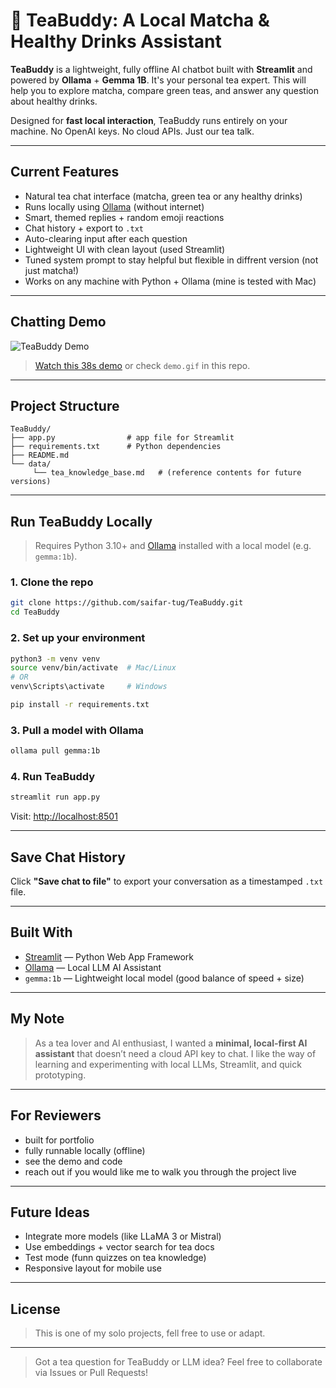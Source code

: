 # 🍵 TeaBuddy: A Local Matcha & Healthy Drinks Assistant

**TeaBuddy** is a lightweight, fully offline AI chatbot built with **Streamlit** and powered by **Ollama** + **Gemma 1B**. It's your personal tea expert. This will help you to explore matcha, compare green teas, and answer any question about healthy drinks.

Designed for **fast local interaction**, TeaBuddy runs entirely on your machine. No OpenAI keys. No cloud APIs. Just our tea talk.

---

## Current Features

- Natural tea chat interface (matcha, green tea or any healthy drinks)
- Runs locally using [Ollama](https://ollama.com/) (without internet)
- Smart, themed replies + random emoji reactions
- Chat history + export to `.txt`
- Auto-clearing input after each question
- Lightweight UI with clean layout (used Streamlit)
- Tuned system prompt to stay helpful but flexible in diffrent version (not just matcha!)
- Works on any machine with Python + Ollama (mine is tested with Mac)

---

## Chatting Demo

![TeaBuddy Demo](demo.gif)

> [Watch this 38s demo](#) or check `demo.gif` in this repo.

---

## Project Structure

```
TeaBuddy/
├── app.py                # app file for Streamlit
├── requirements.txt      # Python dependencies
├── README.md
└── data/
     └── tea_knowledge_base.md   # (reference contents for future versions)          
```

---

## Run TeaBuddy Locally

> Requires Python 3.10+ and [Ollama](https://ollama.com/) installed with a local model (e.g. `gemma:1b`).

### 1. Clone the repo

```bash
git clone https://github.com/saifar-tug/TeaBuddy.git
cd TeaBuddy
```

### 2. Set up your environment

```bash
python3 -m venv venv
source venv/bin/activate  # Mac/Linux
# OR
venv\Scripts\activate     # Windows

pip install -r requirements.txt
```

### 3. Pull a model with Ollama

```bash
ollama pull gemma:1b
```

### 4. Run TeaBuddy

```bash
streamlit run app.py
```

Visit: [http://localhost:8501](http://localhost:8501)

---

## Save Chat History

Click **"Save chat to file"** to export your conversation as a timestamped `.txt` file.

---

## Built With

- [Streamlit](https://streamlit.io/) — Python Web App Framework
- [Ollama](https://ollama.com/) — Local LLM AI Assistant
- `gemma:1b` — Lightweight local model (good balance of speed + size)

---

## My Note

> As a tea lover and AI enthusiast, I wanted a **minimal, local-first AI assistant** that doesn’t need a cloud API key to chat. I like the way of learning and experimenting with local LLMs, Streamlit, and quick prototyping.

---

## For Reviewers

- built for portfolio
- fully runnable locally (offline)
- see the demo and code
- reach out if you would like me to walk you through the project live

---

## Future Ideas

- Integrate more models (like LLaMA 3 or Mistral)
- Use embeddings + vector search for tea docs
- Test mode (funn quizzes on tea knowledge)
- Responsive layout for mobile use

---

## License

> This is one of my solo projects, fell free to use or adapt.

---

> Got a tea question for TeaBuddy or LLM idea? Feel free to collaborate via Issues or Pull Requests!